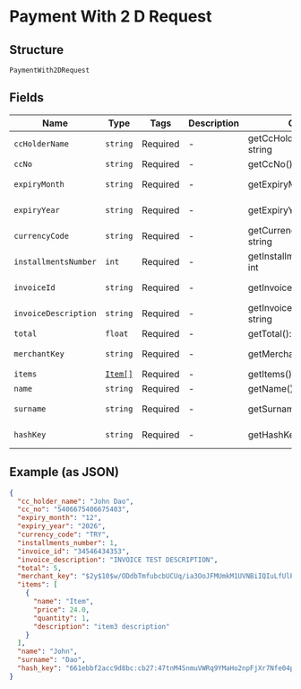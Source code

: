 
# Payment With 2 D Request

## Structure

`PaymentWith2DRequest`

## Fields

| Name | Type | Tags | Description | Getter | Setter |
|  --- | --- | --- | --- | --- | --- |
| `ccHolderName` | `string` | Required | - | getCcHolderName(): string | setCcHolderName(string ccHolderName): void |
| `ccNo` | `string` | Required | - | getCcNo(): string | setCcNo(string ccNo): void |
| `expiryMonth` | `string` | Required | - | getExpiryMonth(): string | setExpiryMonth(string expiryMonth): void |
| `expiryYear` | `string` | Required | - | getExpiryYear(): string | setExpiryYear(string expiryYear): void |
| `currencyCode` | `string` | Required | - | getCurrencyCode(): string | setCurrencyCode(string currencyCode): void |
| `installmentsNumber` | `int` | Required | - | getInstallmentsNumber(): int | setInstallmentsNumber(int installmentsNumber): void |
| `invoiceId` | `string` | Required | - | getInvoiceId(): string | setInvoiceId(string invoiceId): void |
| `invoiceDescription` | `string` | Required | - | getInvoiceDescription(): string | setInvoiceDescription(string invoiceDescription): void |
| `total` | `float` | Required | - | getTotal(): float | setTotal(float total): void |
| `merchantKey` | `string` | Required | - | getMerchantKey(): string | setMerchantKey(string merchantKey): void |
| `items` | [`Item[]`](../../doc/models/item.md) | Required | - | getItems(): array | setItems(array items): void |
| `name` | `string` | Required | - | getName(): string | setName(string name): void |
| `surname` | `string` | Required | - | getSurname(): string | setSurname(string surname): void |
| `hashKey` | `string` | Required | - | getHashKey(): string | setHashKey(string hashKey): void |

## Example (as JSON)

```json
{
  "cc_holder_name": "John Dao",
  "cc_no": "5406675406675403",
  "expiry_month": "12",
  "expiry_year": "2026",
  "currency_code": "TRY",
  "installments_number": 1,
  "invoice_id": "34546434353",
  "invoice_description": "INVOICE TEST DESCRIPTION",
  "total": 5,
  "merchant_key": "$2y$10$w/ODdbTmfubcbUCUq/ia3OoJFMUmkM1UVNBiIQIuLfUlPmaLUT1he",
  "items": [
    {
      "name": "Item",
      "price": 24.0,
      "quantity": 1,
      "description": "item3 description"
    }
  ],
  "name": "John",
  "surname": "Dao",
  "hash_key": "661ebbf2acc9d8bc:cb27:47tnM4SnmuVWRq9YMaHo2npFjXr7Nfe04poc__ri3g__R1NylhHZcj0Zu3Eul4K7tPmEV2kRxpiDUa8If4xgxAHyM6j+mJaLGL73FFFxoEEJcwhqr5GYOTbQbT7+G2TtnU"
}
```

